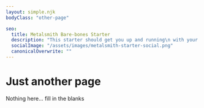 ```yaml
---
layout: simple.njk
bodyClass: "other-page"

seo:
  title: Metalsmith Bare-bones Starter
  description: "This starter should get you up and running\n with your new favorite static site genrator Metalsmith"
  socialImage: "/assets/images/metalsmith-starter-social.png"
  canonicalOverwrite: ""
---
```

# Just another page

Nothing here... fill in the blanks